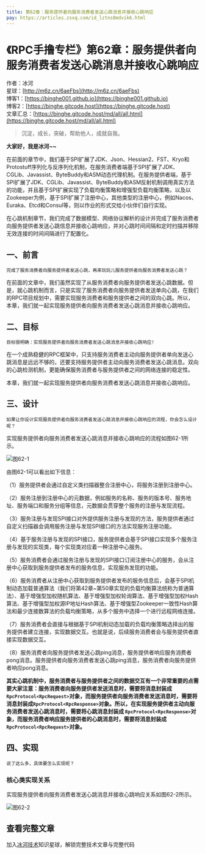 ```yaml
---
title: 第62章：服务提供者向服务消费者发送心跳消息并接收心跳响应
pay: https://articles.zsxq.com/id_lztns8mdvik6.html
---
```


# 《RPC手撸专栏》第62章：服务提供者向服务消费者发送心跳消息并接收心跳响应

作者：冰河
<br/>星球：[http://m6z.cn/6aeFbs](http://m6z.cn/6aeFbs)
<br/>博客1：[https://binghe001.github.io](https://binghe001.github.io)
<br/>博客2：[https://binghe.gitcode.host](https://binghe.gitcode.host)
<br/>文章汇总：[https://binghe.gitcode.host/md/all/all.html](https://binghe.gitcode.host/md/all/all.html)

> 沉淀，成长，突破，帮助他人，成就自我。

**大家好，我是冰河~~**

在前面的章节中，我们基于SPI扩展了JDK、Json、Hessian2、FST、Kryo和Protostuff序列化与反序列化机制，在服务消费者端基于SPI扩展了JDK、CGLib、Javassist、ByteBuddy和ASM动态代理机制。在服务提供者端，基于SPI扩展了JDK、CGLib、Javassist、ByteBuddy和ASM反射机制调用真实方法的功能，并且基于SPI扩展实现了负载均衡策略和增强型负载均衡策略，以及以Zookeeper为例，基于SPI扩展了注册中心，其他类型的注册中心，例如Nacos、Euraka、Etcd和Consul等，则以作业的形式交给小伙伴们自行实现。

在心跳机制章节，我们完成了数据模型、网络协议解析的设计并完成了服务消费者向服务提供者发送心跳信息并接收心跳响应，并对心跳时间间隔和定时扫描并移除无效连接的时间间隔进行了配置化。

## 一、前言

`完成了服务消费者向服务提供者发送心跳，再来玩玩儿服务提供者向服务消费者发送心跳？`

在前面的文章中，我们虽然实现了从服务消费者向服务提供者发送心跳数据。但是，就心跳机制而言，只是实现了服务消费者向服务提供者发送单向心跳，在我们的RPC项目规划中，需要实现服务消费者和服务提供者之间的双向心跳。所以，本章，我们就一起实现服务提供者向服务消费者发送心跳消息并接收心跳响应。

## 二、目标

`目标很明确：实现服务提供者向服务消费者发送心跳消息并接收心跳响应!`

在一个成熟稳健的RPC框架中，只支持服务消费者主动向服务提供者单向发送心跳消息是远远不够的，还要支持服务提供者主动向服务消费者发送心跳消息。双向的心跳检测机制，更能确保服务消费者与服务提供者之间的网络连接的稳定性。

本章，我们就一起实现服务提供者向服务消费者发送心跳消息并接收心跳响应。

## 三、设计

`如果让你设计实现服务提供者向服务消费者发送心跳消息并接收心跳响应的流程，你会怎么设计呢？`

实现服务提供者向服务消费者发送心跳消息并接收心跳响应的流程如图62-1所示。

![图62-1](https://binghe.gitcode.host/assets/images/middleware/rpc/rpc-2022-12-15-001.png)

由图62-1可以看出如下信息：

（1）服务提供者会通过自定义类扫描器整合注册中心，将服务注册到注册中心。

（2）服务注册到注册中心的元数据，例如服务的名称、服务的版本号、服务地址、服务端口和服务分组等信息，元数据会贯穿整个服务的注册与发现流程。

（3）服务注册与发现SPI接口对外提供服务注册与发现的方法，服务提供者通过自定义扫描器会调用服务注册与发现SPI接口的方法实现服务注册功能。

（4）基于服务注册与发现的SPI接口，服务提供者会基于SPI接口实现多个服务注册与发现的实现类，每个实现类对应着一种注册中心服务。

（5）服务消费者会通过服务注册与发现的SPI接口订阅注册中心的服务，会从注册中心获取到服务提供者发布的服务信息，实现服务发现的功能。

（6）服务消费者从注册中心获取到服务提供者发布的服务信息后，会基于SPI机制动态加载普通算法（我们将第42章~第50章实现的负载均衡算法统称为普通算法）、基于增强型加权随机算法、基于增强型加权轮询算法、基于增强型加权Hash算法、基于增强型加权源IP地址Hash算法、基于增强型Zookeeper一致性Hash算法和最少连接数算法的负载均衡策略，从多个服务中选择一个进行远程网络连接。

（7）服务消费者会直接与根据基于SPI机制动态加载的负载均衡策略选择出的服务提供者建立连接，实现数据交互。也就是说，后续服务消费者会与服务提供者直接实现数据交互。

（8）服务消费者向服务提供者发送心跳ping消息，服务提供者响应服务消费者pong消息。服务提供者向服务消费者发送心跳ping消息，服务消费者向服务提供者响应pong消息。

**其实心跳机制中，服务消费者与服务提供者之间的数据交互有一个非常重要的点需要大家注意：服务消费者向服务提供者发送消息时，需要将消息封装成`RpcProtocol<RpcRequest>`对象，而服务提供者向服务消费者发送消息时，需要将消息封装成`RpcProtocol<RpcResponse>`对象。所以，在实现服务提供者主动向服务消费者发送心跳消息时，需要将心跳消息封装成 `RpcProtocol<RpcResponse>`对象，而服务消费者响应服务提供者的心跳消息时，需要将消息封装成`RpcProtocol<RpcRequest>`对象。**

## 四、实现

`说了这么多，具体要怎么实现呢？`

### 核心类实现关系

实现服务提供者向服务消费者发送心跳消息并接收心跳响应关系如图62-2所示。

![图62-2](https://binghe.gitcode.host/assets/images/middleware/rpc/rpc-2022-12-15-002.png)


## 查看完整文章

加入[冰河技术](http://m6z.cn/6aeFbs)知识星球，解锁完整技术文章与完整代码